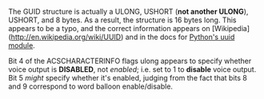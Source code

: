 The GUID structure is actually a ULONG, USHORT (**not another ULONG**), USHORT,
and 8 bytes.  As a result, the structure is 16 bytes long.  This appears to be
a typo, and the correct information appears on [Wikipedia]
(http://en.wikipedia.org/wiki/UUID) and in the docs for
[Python's uuid module](http://docs.python.org/library/uuid.html).

Bit 4 of the ACSCHARACTERINFO flags ulong appears to specify whether voice
output is **DISABLED**, not *enabled*; i.e. set to 1 to **disable** voice
output.  Bit 5 *might* specify whether it's enabled, judging from the fact
that bits 8 and 9 correspond to word balloon enable/disable.
